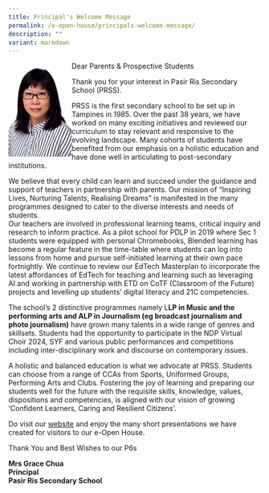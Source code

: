 ```yaml
---
title: Principal's Welcome Message
permalink: /e-open-house/principals-welcome-message/
description: ""
variant: markdown
---
```

<img src="/images/Mrs%20Chua.jpg" style="width:25%;float:left">

Dear Parents &amp; Prospective Students

Thank you for your interest in Pasir Ris Secondary School (PRSS).

PRSS is the first secondary school to be set up in Tampines in 1985.  Over the past 38 years, we have worked on many exciting initiatives and reviewed our curriculum to stay relevant and responsive to the evolving landscape.  Many cohorts of students have benefited from our emphasis on a holistic education and have done well in articulating to post-secondary institutions.

We believe that every child can learn and succeed under the guidance and support of teachers in partnership with parents.  Our mission of “Inspiring Lives, Nurturing Talents, Realising Dreams” is manifested in the many programmes designed to cater to the diverse interests and needs of students.  
Our teachers are involved in professional learning teams, critical inquiry and research to inform practice.  As a pilot school for PDLP in 2019 where Sec 1 students were equipped with personal Chromebooks, Blended learning has become a regular feature in the time-table where students can log into lessons from home and pursue self-initiated learning at their own pace fortnightly. We continue to review our EdTech Masterplan to incorporate the latest affordances of EdTech for teaching and learning such as leveraging AI and working in partnership with ETD on CoTF (Classroom of the Future) projects and levelling up  students’ digital literacy and 21C competencies.

The school’s 2 distinctive programmes namely L**LP in Music and the performing arts and ALP in Journalism (eg broadcast journalism and photo journalism)** have grown many talents in a wide range of genres and skillsets.  Students had the opportunity to participate in the NDP Virtual Choir 2024, SYF and various public performances and competitions including inter-disciplinary work  and discourse on contemporary issues.

A holistic and balanced education is what we advocate at PRSS.  Students can choose from a range of CCAs from Sports, Uniformed Groups, Performing Arts and Clubs. Fostering the joy of learning and preparing our students well for the future with the requisite skills, knowledge, values, dispositions and competencies,  is aligned with our vision of growing ‘Confident Learners, Caring and Resilient Citizens’.  

Do visit our [website](/dsa) and enjoy the many short presentations we have created for visitors to our e-Open House.

Thank You and Best Wishes to our P6s

**Mrs Grace Chua**<br>
**Principal**<br>
**Pasir Ris Secondary School**